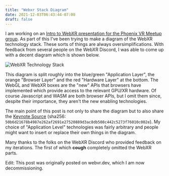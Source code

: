 ```yaml
---
title: "Webxr Stack Diagram"
date: 2021-12-03T06:43:44-07:00
draft: false
---
```


I am working on an [Intro to WebXR presentation for the Phoenix VR Meetup group](https://www.meetup.com/Phoenix-VR-For-Good-Meetup/events/282439401/).
As part of this I've been trying to make a diagram of the WebXR technology
stack.  These sorts of things are always oversimplifications.  With feedback
from several people on the WebXR Discord, I was able to come up with a decent
diagram which is shown below.

![WebXR Technology Stack](/webxr-stack-v1.png "WebXR Technology Stack")

This diagram is split roughly into the blue/green "Application Layer", the
orange "Browser Layer" and the red "Hardware Layer" at the bottom.  The
WebGL and WebXR boxes are the "new" APIs that browsers have implemented
which provide access to the relevant GPU/XR hardware.  Of course Javascript
and WASM are both browser APIs, but I omit them since, despite their importance,
they aren't the new enabling technologies.

The main point of this post is not only to share the diagram but to also share
the [Keynote Source](/WebXR-Presentation.key) (sha256: `50b6d21678b4987e262af2691e27520889d3ac8db508c442c5273f76010c002e`).
My choice of "Application Level" technologies was fairly arbitrary and people
might want to insert or replace their own things in the diagram.

Many thanks to the folks on the WebXR Discord who provided feedback on my
iterations.  The first of which **cough** completely omitted the WebXR parts.

Edit: This post was originally posted on webvr.dev, which I am now decommissioning.
